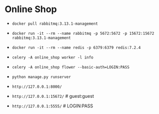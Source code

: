 # Online Shop
- `docker pull rabbitmq:3.13.1-management`


- `docker run -it --rm --name rabbitmq -p 5672:5672 -p 15672:15672 rabbitmq:3.13.1-management`
- `docker run -it --rm --name redis -p 6379:6379 redis:7.2.4`
- `celery -A online_shop worker -l info`
- `celery -A online_shop flower --basic-auth=LOGIN:PASS`


- `python manage.py runserver`


- `http://127.0.0.1:8000/`
- `http://127.0.0.1:15672/` # guest:guest
- `http://127.0.0.1:5555/` # LOGIN:PASS


